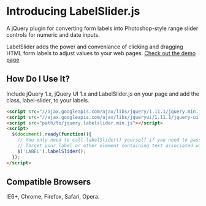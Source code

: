# Introducing LabelSlider.js
A jQuery plugin for converting form labels into Photoshop-style range slider controls for numeric and date inputs.

LabelSlider adds the power and conveniance of clicking and dragging HTML form labels to adjust values to your web pages.
[Check out the demo page](http://)

## How Do I Use It?
Include jQuery 1.x, jQuery UI 1.x and LabelSlider.js on your page and add the class, label-slider, to your labels.

```html
<script src="//ajax.googleapis.com/ajax/libs/jquery/1.11.1/jquery.min.js"></script>
<script src="//ajax.googleapis.com/ajax/libs/jqueryui/1.11.1/jquery-ui.min.js"></script>
<script src="path/to/jquery.labelslider.min.js"></script>
<script>
  $(document).ready(function(){
    // You only need to call labelSlider() yourself if you need to pass options and/or select elements instead of adding the standard .label-silder class.
    // Target your label or other element containing text associated with your input
    $('LABEL').labelSlider();
  });
</script>
```

## Compatible Browsers

IE6+, Chrome, Firefox, Safari, Opera.
